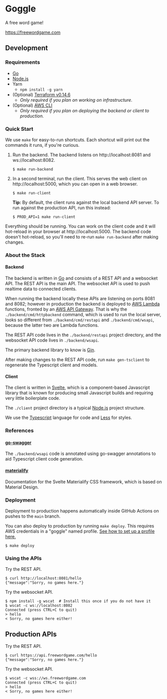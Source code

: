 # Goggle

A free word game!

https://freewordgame.com

## Development

### Requirements

- [Go](https://golang.org/doc/install)
- [Node.js](https://nodejs.org/)
- Yarn
  - `npm install -g yarn`
- (Optional) [Terraform v0.14.6](https://learn.hashicorp.com/tutorials/terraform/install-cli)
  - _Only required if you plan on working on infrastructure._
- (Optional) [AWS CLI](https://docs.aws.amazon.com/cli/latest/userguide/install-cliv2.html)
  - _Only required if you plan on deploying the backend or client to production._

### Quick Start

We use `make` for easy-to-run shortcuts. Each shortcut will print out the commands it runs, if
you're curious.

1. Run the backend. The backend listens on http://localhost:8081 and ws://localhost:8082.

   ```shell
   $ make run-backend
   ```

2. In a second terminal, run the client. This serves the web client on http://localhost:5000, which
   you can open in a web browser.

   ```shell
   $ make run-client
   ```

   **Tip:** By default, the client runs against the local backend API server. To run against the
   production API, run this instead:

   ```shell
   $ PROD_API=1 make run-client
   ```

Everything should be running. You can work on the client code and it will hot-reload in your browser
at http://localhost:5000. The backend code doesn't hot-reload, so you'll need to re-run
`make run-backend` after making changes.

### About the Stack

#### Backend

The backend is written in [Go](https://golang.org/) and consists of a REST API and a websocket API.
The REST API is the main API. The websocket API is used to push realtime data to connected clients.

When running the backend locally these APIs are listening on ports 8081 and 8082; however in
production the backend is deployed to [AWS Lambda](https://aws.amazon.com/lambda/) functions,
fronted by an [AWS API Gateway](https://aws.amazon.com/api-gateway/). That is why the
`./backend/cmd/httpbackend` command, which is used to run the local server, looks so different from
`./backend/cmd/restapi` and `./backend/cmd/wsapi`, because the latter two are Lambda functions.

The REST API code lives in the `./backend/restapi` project directory, and the websocket API code
lives in `./backend/wsapi`.

The primary backend library to know is [Gin](https://github.com/gin-gonic/gin).

After making changes to the REST API code, run `make gen-tsclient` to regenerate the Typescript
client and models.

#### Client

The client is written in [Svelte](https://svelte.dev/), which is a component-based Javascript
library that is known for producing small Javascript builds and requiring very little boilerplate
code.

The `./client` project directory is a typical [Node.js](https://nodejs.org/) project structure.

We use the [Typescript](https://www.typescriptlang.org/) language for code and
[Less](http://lesscss.org/) for styles.

### References

#### [go-swagger](https://goswagger.io/use/spec.html)

The `./backend/wsapi` code is annotated using go-swagger annotations to aid Typescript client code
generation.

#### [materialify](https://svelte-materialify.vercel.app/getting-started/usage/)

Documentation for the Svelte Materialify CSS framework, which is based on Material Design.

### Deployment

Deployment to production happens automatically inside GitHub Actions on pushes to the `main` branch.

You can also deploy to production by running `make deploy`. This requires AWS credentials in a
"goggle" named profile.
[See how to set up a profile here.](https://docs.aws.amazon.com/cli/latest/userguide/cli-configure-profiles.html)

```shell
$ make deploy
```

### Using the APIs

Try the REST API.

```shell
$ curl http://localhost:8081/hello
{"message":"Sorry, no games here."}
```

Try the websocket API.

```shell
$ npm install -g wscat  # Install this once if you do not have it
$ wscat -c ws://localhost:8082
Connected (press CTRL+C to quit)
> hello
< Sorry, no games here either!
```

## Production APIs

Try the REST API.

```shell
$ curl https://api.freewordgame.com/hello
{"message":"Sorry, no games here."}
```

Try the websocket API.

```shell
$ wscat -c wss://ws.freewordgame.com
Connected (press CTRL+C to quit)
> hello
< Sorry, no games here either!
```
